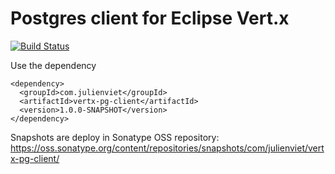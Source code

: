# Postgres client for Eclipse Vert.x

[![Build Status](https://travis-ci.org/vietj/vertx-pg-client.svg?branch=master)](https://travis-ci.org/vietj/vertx-pg-client)

Use the dependency

```
<dependency>
  <groupId>com.julienviet</groupId>
  <artifactId>vertx-pg-client</artifactId>
  <version>1.0.0-SNAPSHOT</version>
</dependency>
```

Snapshots are deploy in Sonatype OSS repository: https://oss.sonatype.org/content/repositories/snapshots/com/julienviet/vertx-pg-client/
